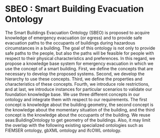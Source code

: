 # SBEO : Smart Building Evacuation Ontology

The Smart Buildings Evacuation Ontology (SBEO) is proposed to acquire knowledge of emergency evacuation (or egress) and to provide safe evacuation paths to the occupants of buildings during hazardous circumstances in a building. The goal of this ontology is not only to provide safe paths to the people, but also the paths will be feasible for people with respect to their physical characteristics and preferences. In this regard, we propose a knowledge base system for emergency evacuation in which we use the concept of a smart building. First, we define the concepts that are necessary to develop the proposed systems. Second, we develop the hierarchy to use these concepts. Third, we define the properties and characteristics of these concepts. Fourth, we introduce role restrictions, and at last, we introduce instances for particular scenarios to validate our foundation knowledge base. We use three different concepts in our ontology and integrate them with respect to our requirements. The first concept is knowledge about the building geometry, the second concept is the knowledge about the momentary situation of the building, and the third concept is the knowledge about the occupants of the building. We reuse seas:BuildingOntology to get geometry of the buildings. Also, it may limit the overlap with the following existing specialized ontologies such as FIEMSER ontology, gbXML ontology and ifcOWL ontology.
